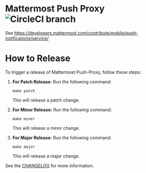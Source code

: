 # Mattermost Push Proxy ![CircleCI branch](https://img.shields.io/circleci/project/github/mattermost/mattermost-push-proxy/master.svg)

See https://developers.mattermost.com/contribute/mobile/push-notifications/service/


# How to Release

To trigger a release of Mattermost Push-Proxy, follow these steps:

1. **For Patch Release:** Run the following command:
    ```
    make patch
    ```
   This will release a patch change.

2. **For Minor Release:** Run the following command:
    ```
    make minor
    ```
   This will release a minor change.

3. **For Major Release:** Run the following command:
    ```
    make major
    ```
   This will release a major change.

See the [CHANGELOG](CHANGELOG.md) for more information.
